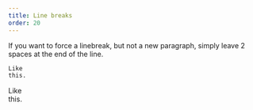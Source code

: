 ```yaml
---
title: Line breaks
order: 20
---
```


If you want to force a linebreak, but not a new paragraph,
simply leave 2 spaces at the end of the line.

```md
Like  
this.
```

Like  
this.

